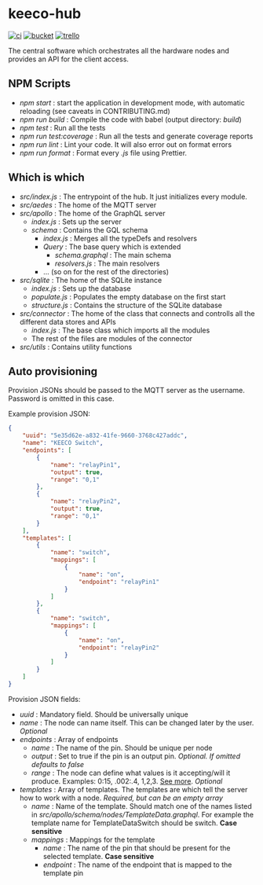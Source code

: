 # keeco-hub



[![ci](https://ci.systemtest.tk/badge/3)](https://ci.systemtest.tk/repo/3)
[![bucket](https://img.shields.io/badge/-Build%20Bucket-yellow.svg)](http://s.go.ro/s2qh8vv7)
[![trello](https://img.shields.io/badge/-Trello-brightgreen.svg)](https://trello.com/b/pJbFnbiH/keeco)

The central software which orchestrates all the hardware nodes and provides an API for the client access.



## NPM Scripts

- _npm start_ : start the application in development mode, with automatic reloading (see caveats in CONTRIBUTING.md)
- _npm run build_ : Compile the code with babel (output directory: _build_)
- _npm test_ : Run all the tests
- _npm run test:coverage_ : Run all the tests and generate coverage reports
- _npm run lint_ : Lint your code. It will also error out on format errors
- _npm run format_ : Format every _.js_ file using Prettier.



## Which is which

- _src/index.js_ : The entrypoint of the hub. It just initializes every module.
- _src/aedes_ : The home of the MQTT server
- _src/apollo_ : The home of the GraphQL server
	- _index.js_ : Sets up the server
	- _schema_ : Contains the GQL schema
		- _index.js_ : Merges all the typeDefs and resolvers
		- _Query_ : The base query which is extended
			- _schema.graphql_ : The main schema
			- _resolvers.js_ : The main resolvers
		- ... (so on for the rest of the directories)
- _src/sqlite_ : The home of the SQLite instance
	- _index.js_ : Sets up the database
	- _populate.js_ : Populates the empty database on the first start
	- _structure.js_ : Contains the structure of the SQLite database
- _src/connector_ : The home of the class that connects and controlls all the different data stores and APIs
	- _index.js_ : The base class which imports all the modules
	- The rest of the files are modules of the connector
- _src/utils_ : Contains utility functions



## Auto provisioning

Provision JSONs should be passed to the MQTT server as the username. Password is omitted in this case.

Example provision JSON:
```json
{
	"uuid": "5e35d62e-a832-41fe-9660-3768c427addc",
	"name": "KEECO Switch",
	"endpoints": [
		{
			"name": "relayPin1",
			"output": true,
			"range": "0,1"
		},
		{
			"name": "relayPin2",
			"output": true,
			"range": "0,1"
		}
	],
	"templates": [
		{
			"name": "switch",
			"mappings": [
				{
					"name": "on",
					"endpoint": "relayPin1"
				}
			]
		},
		{
			"name": "switch",
			"mappings": [
				{
					"name": "on",
					"endpoint": "relayPin2"
				}
			]
		}
	]
}
```

Provision JSON fields:
- _uuid_ : Mandatory field. Should be universally unique
- _name_ : The node can name itself. This can be changed later by the user. _Optional_
- _endpoints_ : Array of endpoints
	- _name_ : The name of the pin. Should be unique per node
	- _output_ : Set to true if the pin is an output pin. _Optional. If omitted defaults to false_
	- _range_ : The node can define what values is it accepting/will it produce. Examples: 0:15, .002:.4, 1,2,3. [See more](https://www.npmjs.com/package/number-ranger). _Optional_
- _templates_ : Array of templates. The templates are which tell the server how to work with a node. _Required, but can be an empty array_
	- _name_ : Name of the template. Should match one of the names listed in _src/apollo/schema/nodes/TemplateData.graphql_. For example the template name for TemplateDataSwitch should be switch. __Case sensitive__
	- _mappings_ : Mappings for the template
		- _name_ : The name of the pin that should be present for the selected template. __Case sensitive__
		- _endpoint_ : The name of the endpoint that is mapped to the template pin